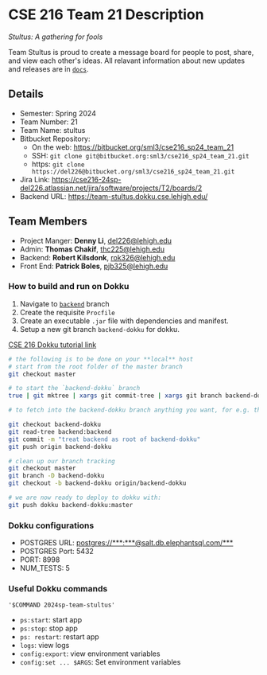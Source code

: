 # CSE 216 Team 21 Description

_Stultus: A gathering for fools_

Team Stultus is proud to create a message board for people to post, share, and view each
other's ideas. All relavant information about new updates and releases are in [`docs`](docs).

## Details

- Semester: Spring 2024
- Team Number: 21
- Team Name: stultus
- Bitbucket Repository:
  - On the web: <https://bitbucket.org/sml3/cse216_sp24_team_21>
  - SSH: `git clone git@bitbucket.org:sml3/cse216_sp24_team_21.git`
  - https: `git clone https://del226@bitbucket.org/sml3/cse216_sp24_team_21.git`
- Jira Link: <https://cse216-24sp-del226.atlassian.net/jira/software/projects/T2/boards/2>
- Backend URL: <https://team-stultus.dokku.cse.lehigh.edu/>

## Team Members

- Project Manger: **Denny Li**, [del226@lehigh.edu](mailto:del226@lehigh.edu)
- Admin: **Thomas Chakif**, [thc225@lehigh.edu](mailto:thc225@lehigh.edu)
- Backend: **Robert Kilsdonk**, [rok326@lehigh.edu](mailto:rok326@lehigh.edu)
- Front End: **Patrick Boles**, [pjb325@lehigh.edu](mailto:pjb325@lehigh.edu)

### How to build and run on Dokku

1. Navigate to [`backend`](backend) branch
2. Create the requisite `Procfile`
3. Create an executable `.jar` file with dependencies and manifest.
4. Setup a new git branch `backend-dokku` for dokku.

[CSE 216 Dokku tutorial link](https://www.cse.lehigh.edu/~stevelu/spear-tutorials/viewer.html#cse216_dokku/tut.md)

```bash
# the following is to be done on your **local** host
# start from the root folder of the master branch
git checkout master

# to start the `backend-dokku` branch
true | git mktree | xargs git commit-tree | xargs git branch backend-dokku

# to fetch into the backend-dokku branch anything you want, for e.g. the backend directory from the backend branch:

git checkout backend-dokku
git read-tree backend:backend
git commit -m "treat backend as root of backend-dokku"
git push origin backend-dokku

# clean up our branch tracking
git checkout master
git branch -D backend-dokku
git checkout -b backend-dokku origin/backend-dokku

# we are now ready to deploy to dokku with:
git push dokku backend-dokku:master
```

### Dokku configurations
- POSTGRES URL: <postgres://***:***@salt.db.elephantsql.com/***>
- POSTGRES Port: 5432
- PORT: 8998
- NUM_TESTS: 5


### Useful Dokku commands

`'$COMMAND 2024sp-team-stultus'`

- `ps:start`: start app
- `ps:stop`: stop app
- `ps: restart`: restart app
- `logs`: view logs
- `config:export`: view environment variables
- `config:set ... $ARGS`: Set environment variables
